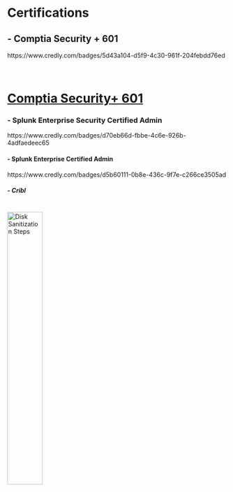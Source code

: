 # Certifications

 <h2> - Comptia Security + 601</h2>
 https://www.credly.com/badges/5d43a104-d5f9-4c30-961f-204febdd76ed
 
 <h1><br/><a href="https://github.com/youngsb24"></a> <a href="https://www.credly.com/badges/5d43a104-d5f9-4c30-961f-204febdd76ed">Comptia Security+ 601</a> 


  
  <h3> - Splunk Enterprise Security Certified Admin</h3>
  https://www.credly.com/badges/d70eb66d-fbbe-4c6e-926b-4adfaedeec65
  
  <h4> - Splunk Enterprise Certified Admin</h4>
  https://www.credly.com/badges/d5b60111-0b8e-436c-9f7e-c266ce3505ad
  
  <h5> - Cribl</h5>
<br>
<img src="https://imgur.com/Tb6lG28.png" height="40%" width="40%" alt="Disk Sanitization Steps"/>
</br>
